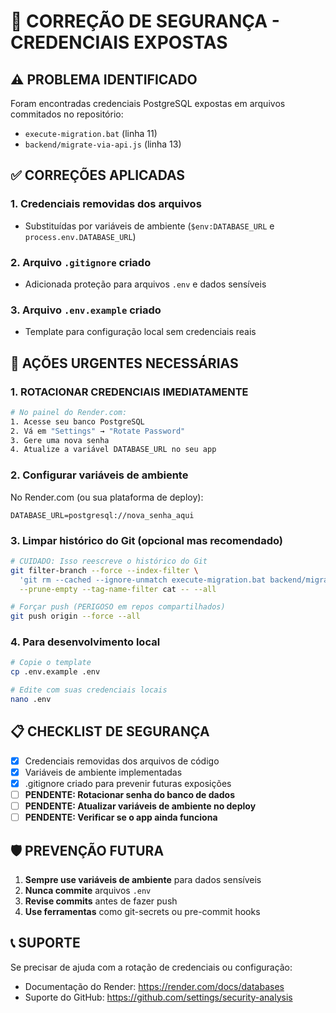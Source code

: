 # 🔐 CORREÇÃO DE SEGURANÇA - CREDENCIAIS EXPOSTAS

## ⚠️ PROBLEMA IDENTIFICADO
Foram encontradas credenciais PostgreSQL expostas em arquivos commitados no repositório:

- `execute-migration.bat` (linha 11)
- `backend/migrate-via-api.js` (linha 13)

## ✅ CORREÇÕES APLICADAS

### 1. Credenciais removidas dos arquivos
- Substituídas por variáveis de ambiente (`$env:DATABASE_URL` e `process.env.DATABASE_URL`)

### 2. Arquivo `.gitignore` criado
- Adicionada proteção para arquivos `.env` e dados sensíveis

### 3. Arquivo `.env.example` criado
- Template para configuração local sem credenciais reais

## 🚨 AÇÕES URGENTES NECESSÁRIAS

### 1. **ROTACIONAR CREDENCIAIS IMEDIATAMENTE**
```bash
# No painel do Render.com:
1. Acesse seu banco PostgreSQL
2. Vá em "Settings" → "Rotate Password"
3. Gere uma nova senha
4. Atualize a variável DATABASE_URL no seu app
```

### 2. **Configurar variáveis de ambiente**
No Render.com (ou sua plataforma de deploy):
```
DATABASE_URL=postgresql://nova_senha_aqui
```

### 3. **Limpar histórico do Git (opcional mas recomendado)**
```bash
# CUIDADO: Isso reescreve o histórico do Git
git filter-branch --force --index-filter \
  'git rm --cached --ignore-unmatch execute-migration.bat backend/migrate-via-api.js' \
  --prune-empty --tag-name-filter cat -- --all

# Forçar push (PERIGOSO em repos compartilhados)
git push origin --force --all
```

### 4. **Para desenvolvimento local**
```bash
# Copie o template
cp .env.example .env

# Edite com suas credenciais locais
nano .env
```

## 📋 CHECKLIST DE SEGURANÇA

- [x] Credenciais removidas dos arquivos de código
- [x] Variáveis de ambiente implementadas
- [x] .gitignore criado para prevenir futuras exposições
- [ ] **PENDENTE: Rotacionar senha do banco de dados**
- [ ] **PENDENTE: Atualizar variáveis de ambiente no deploy**
- [ ] **PENDENTE: Verificar se o app ainda funciona**

## 🛡️ PREVENÇÃO FUTURA

1. **Sempre use variáveis de ambiente** para dados sensíveis
2. **Nunca commite** arquivos `.env`
3. **Revise commits** antes de fazer push
4. **Use ferramentas** como git-secrets ou pre-commit hooks

## 📞 SUPORTE

Se precisar de ajuda com a rotação de credenciais ou configuração:
- Documentação do Render: https://render.com/docs/databases
- Suporte do GitHub: https://github.com/settings/security-analysis
